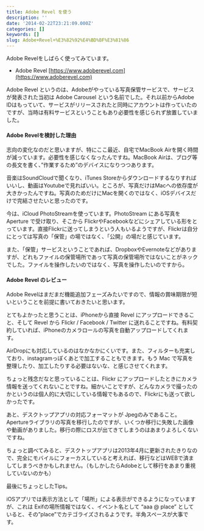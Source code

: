```yaml
---
title: Adobe Revel を使う
description: ''
date: '2014-02-22T23:21:09.000Z'
categories: []
keywords: []
slug: Adobe+Revel+%E3%82%92%E4%BD%BF%E3%81%86
---
```

Adobe Revelをしばらく使ってみています。

*   Adobe Revel [https://www.adoberevel.com](https://www.adoberevel.com)

Adobe Revel というのは、Adobeがやっている写真保管サービスで、サービスが発表された当初は Adobe Carousel という名前でした。それ以前からAdobe IDはもっていて、サービスがリリースされたと同時にアカウントは作っていたのですが、当時は有料サービスということもあり必要性を感じられず放置していました。

#### Adobe Revelを検討した理由

志向の変化なのだと思いますが、特にここ最近、自宅でMacBook Airを開く時間が減っています。必要性を感じなくなったんですね。MacBook Airは、ブログ等の長文を書く、”作業するため”のデバイスになりつつあります。

音楽はSoundCloudで聞くなり、iTunes Storeからダウンロードするなりすればいいし、動画はYoutubeで見ればいい。ところが、写真だけはMacへの依存度が大きかったんですね。写真のためだけにMacを開くのではなく、iOSデバイスだけで完結させたいと思ったのです。

今は、iCloud PhotoStreamを使っています。PhotoStream にある写真を Aperture で受け取り、そこから FlickrやFacebookなどにシェアしている形をとっています。直接Flickrに送ってしまうという人もいるようですが、Flickrは自分にとっては写真の「保管」の場ではなく、「公開」の場だと感じています。

また、「保管」サービスということであれば、DropboxやEvernoteなどがありますが、どれもファイルの保管場所であって写真の保管場所ではないことがネックでした。ファイルを操作したいのではなく、写真を操作したいのですから。

#### Adobe Revel のレビュー

Adobe Revelはまだまだ機能追加フェーズみたいですので、情報の賞味期限が短いということを前提に書いておきたいと思います。

とてもよかったと思うことは、iPhoneから直接 Revel にアップロードできること、そして Revel から Flickr / Facebook / Twitter に送れることですね。有料契約していれば、iPhoneのカメラロールの写真を自動アップロードしてくれます。

AirDropにも対応しているのはなかなかにくいです。また、フィルターも充実しており、instagramっぽくあとで加工することもできます。もう Mac で写真を整理したり、加工したりする必要はないな、と感じさせてくれます。

ちょっと残念だなと思っていることは、Flickr にアップロードしたときにカメラ情報を送ってくれないことですね。細かいことですが、どんなカメラで撮ったのかというのは個人的に大切にしている情報でもあるので、Flickrにも送って欲しかったです。

あと、デスクトップアプリの対応フォーマットが Jpegのみであること。Apertureライブラリの写真を移行したのですが、いくつか移行に失敗した画像や動画がありました。移行の際にロスが出てきてしまうのはあまりよろしくないですね。

ちょっと調べてみると、デスクトップアプリは2013年4月に更新されたきりなので、完全にモバイルにフォーカスしていると考えれば、移行などはWEBで済ましてしまうべきかもしれません。（もしかしたらAdobeとして移行をあまり重視していないのかも）

最後にちょっとしたTips。

iOSアプリでは表示方法として「場所」による表示ができるようになっていますが、これは Exifの場所情報ではなく、イベント名として “aaa @ place” としていると、その”place”でカテゴライズされるようです。半角スペースが大事です。